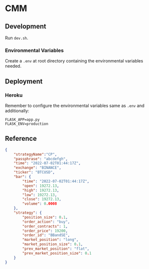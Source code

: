 # CMM

## Development

Run `dev.sh`.

### Environmental Variables

Create a `.env` at root directory containing the environmental variables needed.

## Deployment

### Heroku

Remember to configure the environmental variables same as `.env` and additionally: 
```env
FLASK_APP=app.py
FLASK_ENV=production
```

## Reference
```json
{
    "strategyName":"CP",
    "passphrase": "abcdefgh",
    "time": "2022-07-02T01:44:17Z",
    "exchange": "BINANCE",
    "ticker": "BTCUSD",
    "bar": {
        "time": "2022-07-02T01:44:17Z",
        "open": 19272.13,
        "high": 19272.13,
        "low": 19272.13,
        "close": 19272.13,
        "volume": 0.0008
    },
    "strategy": {
        "position_size": 0.1,
        "order_action": "buy",
        "order_contracts": 1,
        "order_price": 19200,
        "order_id": "BBandSE",
        "market_position": "long",
        "market_position_size": 0.1,
        "prev_market_position": "flat",
        "prev_market_position_size": 0.1
    }
}
```